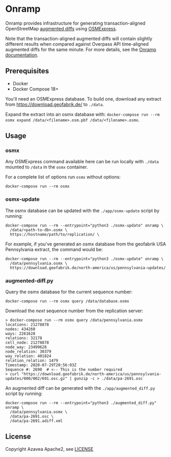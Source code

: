 # Onramp

Onramp provides infrastructure for generating transaction-aligned OpenStreetMap [augmented diffs](https://wiki.openstreetmap.org/wiki/Overpass_API/Augmented_Diffs) using [OSMExpress](https://github.com/protomaps/OSMExpress).

Note that the transaction-aligned augmented diffs will contain slightly different results when compared against Overpass API time-aligned augmented diffs for the same minute. For more details, see the [Onramp documentation](./docs/index.md).

## Prerequisites

- Docker
- Docker Compose 18+

You'll need an OSMExpress database. To build one, download any extract from https://download.geofabrik.de/ to `./data`.

Expand the extract into an osmx database with: `docker-compose run --rm osmx expand /data/<filename>.osm.pbf /data/<filename>.osmx`.

## Usage

### osmx

Any OSMExpress command available here can be run locally with `./data` mounted to `/data` in the `osmx` container.

For a complete list of options run `osmx` without options:

```shell
docker-compose run --rm osmx
```

### osmx-update

The osmx database can be updated with the `./app/osmx-update` script by running:

```shell
docker-compose run --rm --entrypoint="python3 ./osmx-update" onramp \
  /data/<path-to-db>.osmx \
  https://hostname/path/to/replication/ \
```

For example, if you've generated an osmx database from the geofabrik USA Pennsylvania extract, the command would be:

```shell
docker-compose run --rm --entrypoint="python3 ./osmx-update" onramp \
  /data/pennsylvania.osmx \
  https://download.geofabrik.de/north-america/us/pennsylvania-updates/
```

### augmented-diff.py

Query the osmx database for the current sequence number:

```shell
docker-compose run --rm osmx query /data/database.osmx
```

Download the _next_ sequence number from the replication server:

```
> docker-compose run --rm osmx query /data/pennsylvania.osmx
locations: 21278878
nodes: 434260
ways: 2261628
relations: 32178
cell_node: 21278878
node_way: 23499628
node_relation: 30379
way_relation: 401824
relation_relation: 1479
Timestamp: 2020-07-29T20:56:03Z
Sequence #: 2690  # <-- This is the number required
> curl "https://download.geofabrik.de/north-america/us/pennsylvania-updates/000/002/691.osc.gz" | gunzip -c > ./data/pa-2691.osc
```

An augmented diff can be generated with the `./app/augmented_diff.py` script by running:

```shell
docker-compose run --rm --entrypoint="python3 ./augmented_diff.py" onramp \
  /data/pennsylvania.osmx \
  /data/pa-2691.osc \
  /data/pa-2691.adiff.xml
```

## License

Copyright Azavea
Apache2, see [LICENSE](./LICENSE)
